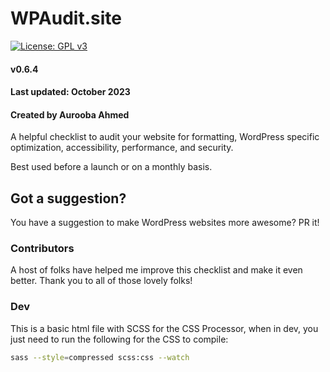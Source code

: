 WPAudit.site
===================================
[![License: GPL v3](https://img.shields.io/badge/License-GPLv3-blue.svg)](https://www.gnu.org/licenses/gpl-3.0)
#### v0.6.4
#### Last updated: October 2023
#### Created by Aurooba Ahmed

A helpful checklist to audit your website for formatting, WordPress specific optimization, accessibility, performance, and security.

Best used before a launch or on a monthly basis.

Got a suggestion?
--------------------------------------

You have a suggestion to make WordPress websites more awesome? PR it!

### Contributors
A host of folks have helped me improve this checklist and make it even better. Thank you to all of those lovely folks!

### Dev
This is a basic html file with SCSS for the CSS Processor, when in dev, you just need to run the following for the CSS to compile:
```bash
sass --style=compressed scss:css --watch
```